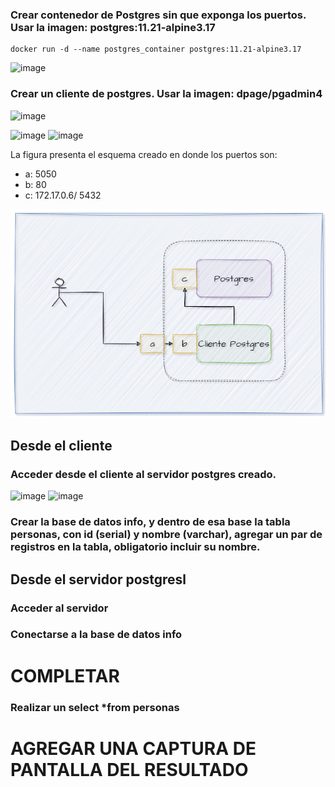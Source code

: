 ### Crear contenedor de Postgres sin que exponga los puertos. Usar la imagen: postgres:11.21-alpine3.17
```
docker run -d --name postgres_container postgres:11.21-alpine3.17
```
![image](https://github.com/JhonMeza7/2024A-ISWD633-GR1/assets/89060377/1b672f39-f625-409c-8e77-b460437bd13a)

### Crear un cliente de postgres. Usar la imagen: dpage/pgadmin4

![image](https://github.com/JhonMeza7/2024A-ISWD633-GR1/assets/89060377/c840a85f-2179-4215-9fc6-f59b249d657f)


![image](https://github.com/JhonMeza7/2024A-ISWD633-GR1/assets/89060377/c5030484-42ce-4237-8251-56085d574a8e)
![image](https://github.com/JhonMeza7/2024A-ISWD633-GR1/assets/89060377/de62b957-97c5-4492-b1c9-3403fe788efd)

La figura presenta el esquema creado en donde los puertos son:
- a: 5050
- b: 80
- c: 172.17.0.6/ 5432

![Imagen](imagenes/esquema-ejercicio3.PNG)

## Desde el cliente
### Acceder desde el cliente al servidor postgres creado.

![image](https://github.com/JhonMeza7/2024A-ISWD633-GR1/assets/89060377/604d8a4e-316d-453d-9c49-9345c66491bd)
![image](https://github.com/JhonMeza7/2024A-ISWD633-GR1/assets/89060377/491814b0-c80c-4865-a914-bc7c77582336)

### Crear la base de datos info, y dentro de esa base la tabla personas, con id (serial) y nombre (varchar), agregar un par de registros en la tabla, obligatorio incluir su nombre.

## Desde el servidor postgresl
### Acceder al servidor
### Conectarse a la base de datos info
# COMPLETAR
### Realizar un select *from personas
# AGREGAR UNA CAPTURA DE PANTALLA DEL RESULTADO
